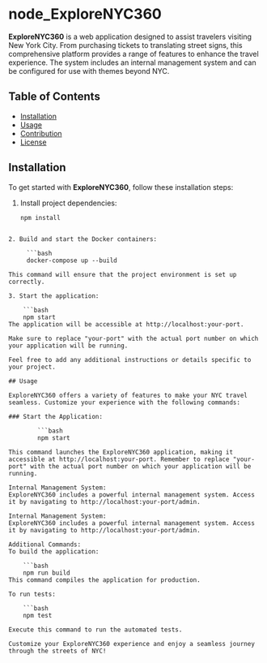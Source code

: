 # node_ExploreNYC360

**ExploreNYC360** is a web application designed to assist travelers visiting New York City. From purchasing tickets to translating street signs, this comprehensive platform provides a range of features to enhance the travel experience. The system includes an internal management system and can be configured for use with themes beyond NYC.

## Table of Contents
- [Installation](#installation)
- [Usage](#usage)
- [Contribution](#contribution)
- [License](#license)

## Installation

To get started with **ExploreNYC360**, follow these installation steps:


1. Install project dependencies:

   ```bash
   npm install
```

2. Build and start the Docker containers:

     ```bash
     docker-compose up --build

This command will ensure that the project environment is set up correctly.

3. Start the application:

    ```bash
    npm start
The application will be accessible at http://localhost:your-port.

Make sure to replace "your-port" with the actual port number on which your application will be running.

Feel free to add any additional instructions or details specific to your project.

## Usage

ExploreNYC360 offers a variety of features to make your NYC travel seamless. Customize your experience with the following commands:

### Start the Application:

        ```bash
        npm start

This command launches the ExploreNYC360 application, making it accessible at http://localhost:your-port. Remember to replace "your-port" with the actual port number on which your application will be running.

Internal Management System:
ExploreNYC360 includes a powerful internal management system. Access it by navigating to http://localhost:your-port/admin.

Internal Management System:
ExploreNYC360 includes a powerful internal management system. Access it by navigating to http://localhost:your-port/admin.

Additional Commands:
To build the application:

    ```bash
    npm run build
This command compiles the application for production.

To run tests:

    ```bash
    npm test

Execute this command to run the automated tests.

Customize your ExploreNYC360 experience and enjoy a seamless journey through the streets of NYC!



